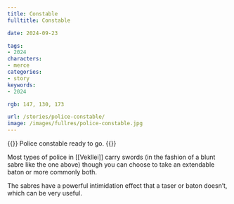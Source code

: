 ```yaml
---
title: Constable
fulltitle: Constable

date: 2024-09-23

tags:
- 2024
characters:
- merce
categories:
- story
keywords:
- 2024

rgb: 147, 130, 173

url: /stories/police-constable/
image: /images/fullres/police-constable.jpg
---
```

{{<note caption>}}
Police constable ready to go.
{{</note>}}

Most types of police in [[Vekllei]] carry swords (in the fashion of a blunt sabre like the one above) though you can choose to take an extendable baton or more commonly both.

The sabres have a powerful intimidation effect that a taser or baton doesn’t, which can be very useful.